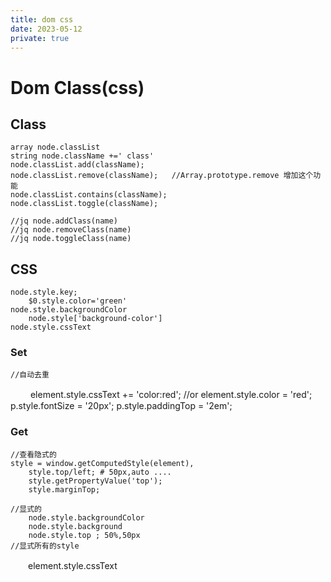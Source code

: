 ```yaml
---
title: dom css
date: 2023-05-12
private: true
---
```

# Dom Class(css)

## Class

    array node.classList
    string node.className +=' class'
    node.classList.add(className);
    node.classList.remove(className);   //Array.prototype.remove 增加这个功能
    node.classList.contains(className);
    node.classList.toggle(className);

    //jq node.addClass(name)
    //jq node.removeClass(name)
    //jq node.toggleClass(name)

## CSS

    node.style.key;
        $0.style.color='green'
    node.style.backgroundColor
        node.style['background-color']
    node.style.cssText

### Set

    //自动去重

　　 element.style.cssText += 'color:red'; //or element.style.color = 'red';
p.style.fontSize = '20px'; p.style.paddingTop = '2em';

### Get

    //查看隐式的
    style = window.getComputedStyle(element),
    	style.top/left; # 50px,auto ....
    	style.getPropertyValue('top');
    	style.marginTop;

    //显式的
    	node.style.backgroundColor
    	node.style.background
    	node.style.top ; 50%,50px
    //显式所有的style

　　element.style.cssText